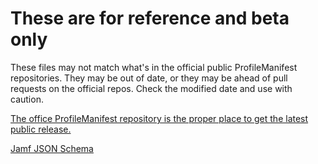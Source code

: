 # These are for reference and beta only

These files may not match what's in the official public ProfileManifest repositories. They may be out of date, or they may be ahead of pull requests on the official repos. Check the modified date and use with caution.

[The office ProfileManifest repository is the proper place to get the latest public release.](https://github.com/ProfileCreator/ProfileManifests/blob/master/Manifests/ManagedPreferencesApplications/com.secondsonconsulting.baseline.plist)

[Jamf JSON Schema](https://github.com/Jamf-Custom-Profile-Schemas/ProfileManifestsMirror/blob/main/manifests/ManagedPreferencesApplications/com.secondsonconsulting.baseline.json)
